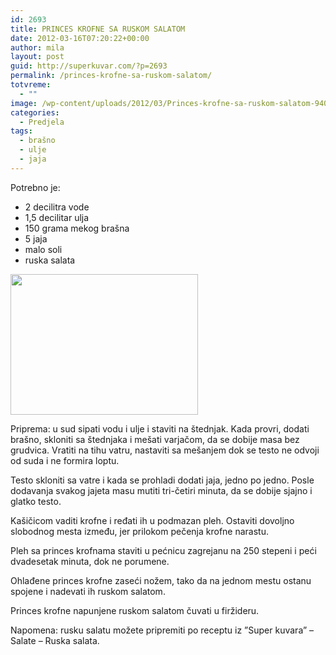 ```yaml
---
id: 2693
title: PRINCES KROFNE SA RUSKOM SALATOM
date: 2012-03-16T07:20:22+00:00
author: mila
layout: post
guid: http://superkuvar.com/?p=2693
permalink: /princes-krofne-sa-ruskom-salatom/
totvreme:
  - ""
image: /wp-content/uploads/2012/03/Princes-krofne-sa-ruskom-salatom-940x198.jpg
categories:
  - Predjela
tags:
  - brašno
  - ulje
  - jaja
---
```

Potrebno je:

  * 2 decilitra vode
  * 1,5 decilitar ulja
  * 150 grama mekog brašna
  * 5 jaja
  * malo soli
  * ruska salata

<img class="alignnone size-medium wp-image-2694" title="Princes krofne sa ruskom salatom" src="//superkuvar.com/wp-content/uploads/2012/03/Princes-krofne-sa-ruskom-salatom-300x225.jpg" alt="" width="300" height="225" /> 

Priprema: u sud sipati vodu i ulje i staviti na štednjak. Kada provri, dodati brašno, skloniti sa štednjaka i mešati varjačom, da se dobije masa bez grudvica. Vratiti na tihu vatru, nastaviti sa mešanjem dok se testo ne odvoji od suda i ne formira loptu.

Testo skloniti sa vatre i kada se prohladi dodati jaja, jedno po jedno. Posle dodavanja svakog jajeta masu mutiti tri-četiri minuta, da se dobije sjajno i glatko testo.

Kašičicom vaditi krofne i ređati ih u podmazan pleh. Ostaviti dovoljno slobodnog mesta između, jer prilokom pečenja krofne narastu.

Pleh sa princes krofnama staviti u pećnicu zagrejanu na 250 stepeni i peći dvadesetak minuta, dok ne porumene.

Ohlađene princes krofne zaseći nožem, tako da na jednom mestu ostanu spojene i nadevati ih ruskom salatom.

Princes krofne napunjene ruskom salatom čuvati u firžideru.

Napomena: rusku salatu možete pripremiti po receptu iz &#8221;Super kuvara&#8221; – Salate – Ruska salata.